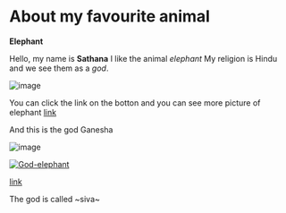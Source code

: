 # **About my favourite animal**
**Elephant**


Hello, my name is **Sathana**
I like the animal *elephant*
My religion is Hindu and we see them as a *god*.


![image](https://user-images.githubusercontent.com/111046257/184093819-3fe32256-c9df-4cb1-873d-0d119bb241ad.png)

You can click the link on the botton and you can see more picture of elephant
[link](https://www.google.com/search?q=elephant&rlz=1C1WNOO_deCH1018CH1018&source=lnms&tbm=isch&sa=X&ved=2ahUKEwjqnZvhrr75AhWOi_0HHYthBKAQ_AUoAXoECAIQAw&biw=1500&bih=881&dpr=2)

And this is the god Ganesha


![image](https://user-images.githubusercontent.com/111046257/184096189-a74ceb90-8d05-4ccd-a677-8470ec8ab7a4.png)


[![God-elephant](https://user-images.githubusercontent.com/111046257/184104148-96dc20f8-cd2d-4d50-8297-1a7feca58538.png)](https://www.google.com/search?q=god+ganesha&rlz=1C1WNOO_deCH1018CH1018&source=lnms&tbm=isch&sa=X&ved=2ahUKEwjRh6SwtL75AhUKh_0HHbkBD6AQ_AUoAXoECAEQAw&biw=1500&bih=881&dpr=2)



[link](https://www.google.com/search?q=god+ganesha&rlz=1C1WNOO_deCH1018CH1018&source=lnms&tbm=isch&sa=X&ved=2ahUKEwjRh6SwtL75AhUKh_0HHbkBD6AQ_AUoAXoECAEQAw&biw=1500&bih=881&dpr=2)


The god is called ~siva~ 
